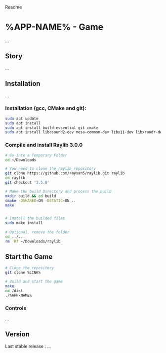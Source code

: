 Readme

# %APP-NAME% - Game

...

## Story

...

## Installation

...

### Installation (gcc, CMake and git): 

```bash 
sudo apt update
sudo apt install 
sudo apt install build-essential git cmake
sudo apt install libasound2-dev mesa-common-dev libx11-dev libxrandr-dev libxi-dev xorg-dev libgl1-mesa-dev libglu1-mesa-dev 
```
### Compile and install Raylib 3.0.0 
```bash
# Go into a Temporary Folder
cd ~/Downloads

# You need to clone the raylib repository
git clone https://github.com/raysan5/raylib.git raylib
cd raylib
git checkout '3.5.0'

# Make the build Directory and process the build
mkdir build && cd build
cmake -DSHARED=ON -DSTATIC=ON ..
make 


# Install the builded files
sudo make install
 
# Optional, remove the folder
cd ../..
rm -Rf ~/Downloads/raylib
```

## Start the Game

```bash
# Clone the repository
git clone %LINK%

# Build and start the game
make
cd /dist
./%APP-NAME%
```

### Controls

...

## Version

Last stable release : ...
